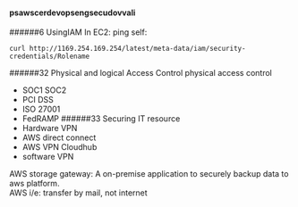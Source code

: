 #### psawscerdevopsengsecudovvali
######6 UsingIAM
In EC2: ping self:
```
curl http://1169.254.169.254/latest/meta-data/iam/security-credentials/Rolename
```

######32 Physical and logical Access Control
physical access control
- SOC1 SOC2
- PCI DSS
- ISO 27001
- FedRAMP
######33 Securing IT resource
- Hardware VPN
- AWS direct connect
- AWS VPN Cloudhub
- software VPN


AWS storage gateway: A on-premise  application to securely backup data to aws platform.  
AWS i/e: transfer by mail, not internet

